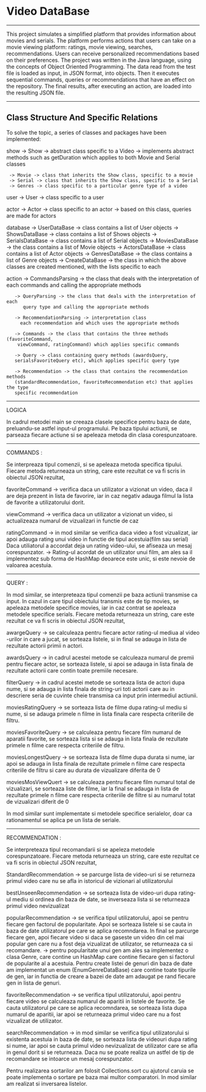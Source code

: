 


# Video DataBase 
------------------------------------------------------------------------------- 

This project simulates a simplified platform that provides information about movies and serials.
The platform performs actions that users can take on a movie viewing platform: ratings, movie
viewing, searches, recommendations. Users can receive personalized recommendations based on their preferences.
The project was written in the Java language, using the concepts of Object Oriented Programming.
The data read from the test file is loaded as input, in JSON format, into objects. Then it executes 
sequential commands, queries or recommendations that have an effect on the repository. The final 
results, after executing an action, are loaded into the resulting JSON file.

------------------------------------------------------------------------------- 

## Class Structure And Specific Relations

To solve the topic, a series of classes and packages have been implemented:

show -> Show -> abstract class specific to a Video
             -> implements abstract methods such as getDuration which
                applies to both Movie and Serial classes

     -> Movie -> class that inherits the Show class, specific to a movie
     -> Serial -> class that inherits the Show class, specific to a Serial
     -> Genres -> class specific to a particular genre type of a video

user -> User -> class specific to a user

actor -> Actor -> class specific to an actor
               -> based on this class, queries are made for actors

    
database -> UserDataBase -> class contains a list of User objects
         -> ShowsDataBase -> class contains a list of Shows objects
         -> SerialsDataBase -> class contains a list of Serial objects
         -> MoviesDataBase -> the class contains a list of Movie objects
         -> ActorsDataBase -> class contains a list of Actor objects
         -> GenresDataBase -> the class contains a list of Genre objects
         -> CreateDataBase -> the class in which the above classes are created
            mentioned, with the lists specific to each

action -> CommandsParsing -> the class that deals with the interpretation of each
          commands and calling the appropriate methods

       -> QueryParsing -> the class that deals with the interpretation of each
          query type and calling the appropriate methods
       
       -> RecommendationParsing -> interpretation class
         each recommendation and which uses the appropriate methods

       -> Commands -> the class that contains the three methods (favoriteCommand,
        viewCommand, ratingCommand) which applies specific commands

       -> Query -> class containing query methods (awardsQuery,
       serialsFavoriteQuery etc), which applies specific query type

       -> Recommendation -> the class that contains the recommendation methods
       (standardRecommendation, favoriteRecommendation etc) that applies the type
       specific recommendation
-------------------------------------------------------------------------------
LOGICA 

In cadrul metodei main se creeaza clasele specifice pentru baza de date, 
preluandu-se astfel input-ul programului. Pe baza tipului actiunii, se parseaza
fiecare actiune si se apeleaza metoda din clasa corespunzatoare.

------------------------------------------------------------------------------- 
COMMANDS : 

Se interpreaza tipul comenzii, si se apeleaza metoda specifica tipului.
Fiecare metoda returneaza un string, care este rezultat ce va fi scris in 
obiectul JSON rezultat,

favoriteCommand -> verifica daca un utilizator a vizionat un video, daca il are
deja prezent in lista de favorire, iar in caz negativ adauga filmul la lista
de favorite a utilizatorului dorit.

viewCommand -> verifica daca un utilizator a vizionat un video, si actualizeaza
numarul de vizualizari in functie de caz

ratingCommand -> in mod similar se verifica daca video a fost vizualizat,
iar apoi adauga rating unui video in functie de tipul acestuia(film sau serial)
Daca utiliatorul a accordat deja un rating video-ului, se afiseaza un mesaj
corespunzator.
-> Rating-ul acordat de un utilizator unui film, am ales sa il implementez
sub forma de HashMap deoarece este unic, si este nevoie de valoarea acestuia.

------------------------------------------------------------------------------- 
QUERY : 

In mod similar, se interpreteaza tipul comenzii pe baza actiunii transmise
ca input. In cazul in care tipul obiectului transmis este de tip movies, se 
apeleaza metodele specifice movies, iar in caz contrat se apeleaza metodele
specifice serials.
Fiecare metoda returneaza un string, care este rezultat ce va fi scris in 
obiectul JSON rezultat,


awargeQuery -> se calculeaza pentru fiecare actor rating-ul mediua al video
-urilor in care a jucat, se sorteaza listele, si in final se adauga in lista 
de rezultate actorii primii n actori.

awardsQuery -> in cadrul acestei metode se calculeaza numarul de premii pentru
fiecare actor, se sorteaza listele, si apoi se adauga in lista finala de
rezultate actorii care contin toate premiile necesare.

filterQuery -> in cadrul acestei metode se sorteaza lista de actori dupa nume,
si se adauga in lista finala de string-uri toti actorii care au in descriere
seria de cuvinte cheie transmisa ca input prin intermediul actiunii.


moviesRatingQuery -> se sorteaza lista de filme dupa rating-ul mediu si nume,
si se adauga primele n filme in lista finala care respecta criteriile de filtru.

moviesFavoriteQuery -> se calculeaza pentru fiecare film numarul de aparatii 
favorite, se sorteaza lista si se adauga in lista finala de rezultate primele
n filme care respecta criteriile de filtru.

moviesLongestQuery -> se sorteaza lista de filme dupa durata si nume, iar apoi
se adauga in lista finala de rezultate primele n filme care respecta criteriile
de filtru si care au durata de vizualizare diferita de 0

moviesMosViewQuert -> se calculeaza pentru fiecare film numarul total de 
vizualizari, se sorteaza liste de filme, iar la final se adauga in lista de
rezultate primele n filme care respecta criteriile de filtre si au numarul
totat de vizualizari diferit de 0

In mod similar sunt implementate si metodele specifice serialelor, doar ca
rationamentul se aplica pe un lista de seriale.


------------------------------------------------------------------------------- 
RECOMMENDATION :

Se interpreteaza tipul recomandarii si se apeleza metodele corespunzatoare.
Fiecare metoda returneaza un string, care este rezultat ce va fi scris in 
obiectul JSON rezultat,

StandardRecommendation -> se parcurge lista de video-uri si se returneza
primul video care nu se afla in istoricul de vizionari al utilizatorului

bestUnseenRecommendation -> se sorteaza lista de video-uri dupa rating-ul
mediu si ordinea din baza de date, se inverseaza lista si se returneaza primul
video nevizualizat

popularRecommendation -> se verifica tipul utilizatorului, apoi se pentru 
fiecare gen factorul de popularitate. Apoi se sorteaza listele si se cauta in
baza de date utilizatorul pe care se aplica recomndarea. In final se parcurge
fiecare gen, apoi fiecare video si daca se gaseste un video din cel mai popular
gen care nu a fost deja vizualizat de utilizator, se returneaza ca si 
recomandare. 
-> pentru popularitate unui gen am ales sa implementez o clasa Genre, care
contine un HashMap care contine fiecare gen si factorul de popularite al a
acestuia. Pentru create listei de genuri din baza de date am implementat un 
enum (EnumGenreDataBase) care contine toate tipurile de gen, iar in functia de
creare a bazei de date am adaugat pe rand fiecare gen in lista de genuri.

favoriteRecommendation -> se verifica tipul utilizatorului, apoi pentru fiecare
video se calculeaza numarul de aparitii in listele de favorite. Se cauta 
utilizatorul pe care se aplica recomndarea, se sorteaza lista dupa numarul de
aparitii, iar apoi se returneaza primul video care nu a fost vizualizat de 
utilizator.

searchRecommendation -> in mod similar se verifica tipul utilizatorului si
existenta acestuia in baza de date, se sorteaza lista de videouri dupa rating
si nume, iar apoi se cauta primul video nevizualizat de utilizator care 
se afla in genul dorit si se returneaza. Daca nu se poate realiza un astfel
de tip de recomandare se intoarce un mesaj corespunzator.

Pentru realizarea sortarilor am folosit Collections.sort cu ajutorul caruia
se poate implementa o sortare pe baza mai multor comparatori.
In mod similar am realizat si inversarea listelor.
